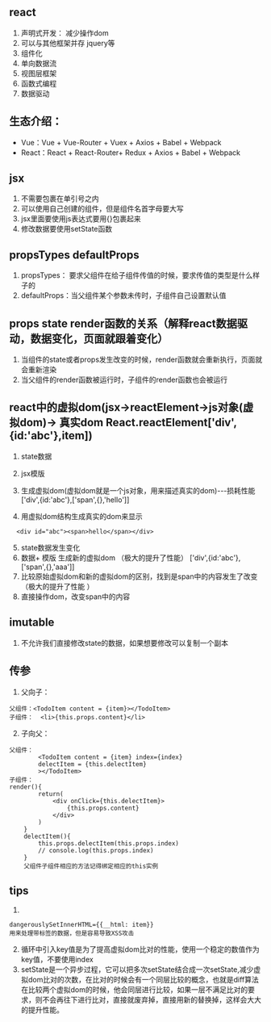 ## react 
1. 声明式开发： 减少操作dom
2. 可以与其他框架并存  jquery等
3. 组件化
4. 单向数据流 
5. 视图层框架   
6. 函数式编程
7. 数据驱动
## 生态介绍：
- Vue：Vue + Vue-Router + Vuex + Axios + Babel + Webpack
- React：React + React-Router+ Redux + Axios + Babel + Webpack
## jsx
 1. 不需要包裹在单引号之内
 2. 可以使用自己创建的组件，但是组件名首字母要大写
 3. jsx里面要使用js表达式要用{}包裹起来
 4. 修改数据要使用setState函数
## propsTypes  defaultProps
1. propsTypes： 要求父组件在给子组件传值的时候，要求传值的类型是什么样子的
2. defaultProps：当父组件某个参数未传时，子组件自己设置默认值
## props state render函数的关系（解释react数据驱动，数据变化，页面就跟着变化）
1. 当组件的state或者props发生改变的时候，render函数就会重新执行，页面就会重新渲染
2. 当父组件的render函数被运行时，子组件的render函数也会被运行
## react中的虚拟dom(jsx->reactElement->js对象(虚拟dom)-> 真实dom React.reactElement['div',{id:'abc'},item])
1. state数据
2. jsx模版
3.  生成虚拟dom(虚拟dom就是一个js对象，用来描述真实的dom)---损耗性能
['div',{id:'abc'},['span',{},'hello']]

4. 用虚拟dom结构生成真实的dom来显示
```
  <div id="abc"><span>hello</span></div>
```
5. state数据发生变化
6. 数据+ 模版 生成新的虚拟dom （极大的提升了性能）
['div',{id:'abc'},['span',{},'aaa']]
7. 比较原始虚拟dom和新的虚拟dom的区别，找到是span中的内容发生了改变（极大的提升了性能 ）
8. 直接操作dom，改变span中的内容
## imutable
 1. 不允许我们直接修改state的数据，如果想要修改可以复制一个副本
## 传参
1. 父向子： 
```
父组件：<TodoItem content = {item}></TodoItem>
子组件：  <li>{this.props.content}</li>
```
2. 子向父：
```
父组件： 
        <TodoItem content = {item} index={index}
        delectItem = {this.delectItem}
        ></TodoItem>
子组件：
render(){
        return(
            <div onClick={this.delectItem}>
                {this.props.content}
            </div>
        )
    }
    delectItem(){
        this.props.delectItem(this.props.index)
        // console.log(this.props.index)
    }
    父组件子组件相应的方法记得绑定相应的this实例
```
## tips
 1. 
 ```
 dangerouslySetInnerHTML={{__html: item}} 
 用来处理带标签的数据，但是容易导致XSS攻击
 ``` 
 2. 循环中引入key值是为了提高虚拟dom比对的性能，使用一个稳定的数值作为key值，不要使用index
 3. setState是一个异步过程，它可以把多次setState结合成一次setState,减少虚拟dom比对的次数，在比对的时候会有一个同层比较的概念，也就是diff算法在比较两个虚拟dom的时候，他会同层进行比较，如果一层不满足比对的要求，则不会再往下进行比对，直接就废弃掉，直接用新的替换掉，这样会大大的提升性能。